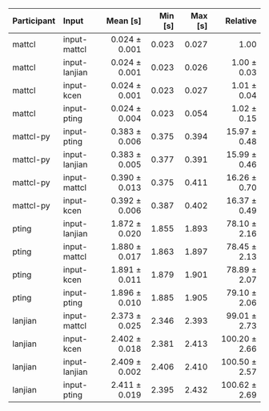 | Participant | Input | Mean [s] | Min [s] | Max [s] | Relative |
|:---|:---|---:|---:|---:|---:|
| mattcl | input-mattcl | 0.024 ± 0.001 | 0.023 | 0.027 | 1.00 |
| mattcl | input-lanjian | 0.024 ± 0.001 | 0.023 | 0.026 | 1.00 ± 0.03 |
| mattcl | input-kcen | 0.024 ± 0.001 | 0.023 | 0.027 | 1.01 ± 0.04 |
| mattcl | input-pting | 0.024 ± 0.004 | 0.023 | 0.054 | 1.02 ± 0.15 |
| mattcl-py | input-pting | 0.383 ± 0.006 | 0.375 | 0.394 | 15.97 ± 0.48 |
| mattcl-py | input-lanjian | 0.383 ± 0.005 | 0.377 | 0.391 | 15.99 ± 0.46 |
| mattcl-py | input-mattcl | 0.390 ± 0.013 | 0.375 | 0.411 | 16.26 ± 0.70 |
| mattcl-py | input-kcen | 0.392 ± 0.006 | 0.387 | 0.402 | 16.37 ± 0.49 |
| pting | input-lanjian | 1.872 ± 0.020 | 1.855 | 1.893 | 78.10 ± 2.16 |
| pting | input-mattcl | 1.880 ± 0.017 | 1.863 | 1.897 | 78.45 ± 2.13 |
| pting | input-kcen | 1.891 ± 0.011 | 1.879 | 1.901 | 78.89 ± 2.07 |
| pting | input-pting | 1.896 ± 0.010 | 1.885 | 1.905 | 79.10 ± 2.06 |
| lanjian | input-mattcl | 2.373 ± 0.025 | 2.346 | 2.393 | 99.01 ± 2.73 |
| lanjian | input-kcen | 2.402 ± 0.018 | 2.381 | 2.413 | 100.20 ± 2.66 |
| lanjian | input-lanjian | 2.409 ± 0.002 | 2.406 | 2.410 | 100.50 ± 2.57 |
| lanjian | input-pting | 2.411 ± 0.019 | 2.395 | 2.432 | 100.62 ± 2.69 |
